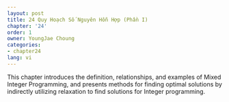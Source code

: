```yaml
---
layout: post
title: 24 Quy Hoạch Số Nguyên Hỗn Hợp (Phần I)
chapter: '24'
order: 1
owner: YoungJae Choung
categories:
- chapter24
lang: vi
---
```


This chapter introduces the definition, relationships, and examples of Mixed Integer Programming, and presents methods for finding optimal solutions by indirectly utilizing relaxation to find solutions for Integer programming.
